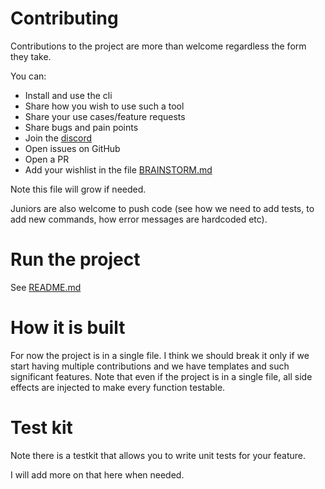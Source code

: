 # Contributing

Contributions to the project are more than welcome regardless the form they take.

You can:
- Install and use the cli
- Share how you wish to use such a tool
- Share your use cases/feature requests
- Share bugs and pain points
- Join the [discord](https://discord.gg/dRuqRU7R)
- Open issues on GitHub
- Open a PR
- Add your wishlist in the file [BRAINSTORM.md](BRAINSTORM.md)

Note this file will grow if needed.

Juniors are also welcome to push code (see how we need to add tests, to add new commands, how error messages are hardcoded etc).

# Run the project

See [README.md](README.md)

# How it is built

For now the project is in a single file. I think we should break it only if we start having multiple contributions and we have templates and such significant features. Note that even if the project is in a single file, all side effects are injected to make every function testable.

# Test kit

Note there is a testkit that allows you to write unit tests for your feature.

I will add more on that here when needed.